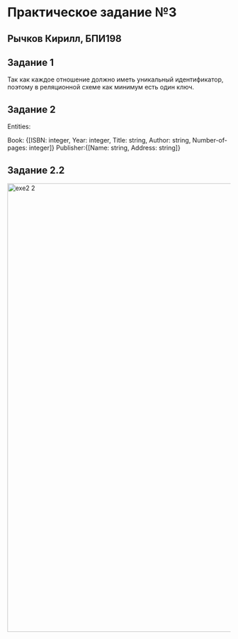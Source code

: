 # Практическое задание №3

## Рычков Кирилл, БПИ198

## Задание 1
Так как каждое отношение должно иметь уникальный идентификатор, 
поэтому в реляционной схеме как минимум есть один ключ.
   
## Задание 2
Entities:

Book: {[ISBN: integer, Year: integer, Title: string, Author: string, Number-of-pages: integer]}
Publisher:{[Name: string, Address: string]}

## Задание 2.2
<img width="1012" alt="exe2 2" src="https://user-images.githubusercontent.com/36132918/135261960-2c828199-aca0-4bee-b808-819b64d61258.png">
